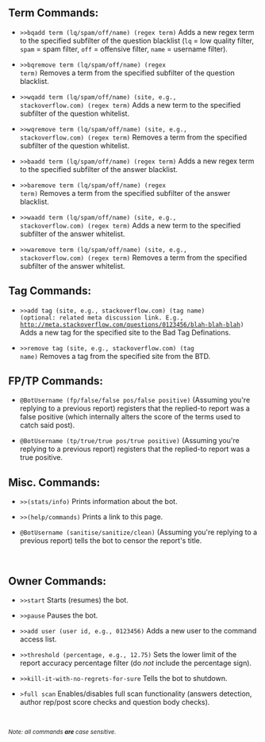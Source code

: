 <h2>Term Commands:</h2>

 - <code>>>bqadd term (lq/spam/off/name) (regex term)</code> Adds a new regex term to the specified subfilter of the question blacklist (<code>lq</code> = low quality filter, <code>spam</code> = spam filter, <code>off</code> = offensive filter, <code>name</code> = username filter). 

 - <code>>>bqremove term (lq/spam/off/name) (regex term)</code> Removes a term from the specified subfilter of the question blacklist.
 
 - <code>>>wqadd term (lq/spam/off/name) (site, e.g., stackoverflow.com) (regex term)</code> Adds a new term to the specified subfilter of the question whitelist.
 
 - <code>>>wqremove term (lq/spam/off/name) (site, e.g., stackoverflow.com) (regex term)</code> Removes a term from the specified subfilter of the question whitelist.

 - <code>>>baadd term (lq/spam/off/name) (regex term)</code> Adds a new regex term to the specified subfilter of the answer blacklist. 

 - <code>>>baremove term (lq/spam/off/name) (regex term)</code> Removes a term from the specified subfilter of the answer blacklist.
 
 - <code>>>waadd term (lq/spam/off/name) (site, e.g., stackoverflow.com) (regex term)</code> Adds a new term to the specified subfilter of the answer whitelist.
 
 - <code>>>waremove term (lq/spam/off/name) (site, e.g., stackoverflow.com) (regex term)</code> Removes a term from the specified subfilter of the answer whitelist.
 
<h2>Tag Commands:</h2>

 - <code>>>add tag (site, e.g., stackoverflow.com) (tag name) (optional: related meta discussion link. E.g., http://meta.stackoverflow.com/questions/0123456/blah-blah-blah)</code> Adds a new tag for the specified site to the Bad Tag Definations.
 
 - <code>>>remove tag (site, e.g., stackoverflow.com) (tag name)</code> Removes a tag from the specified site from the BTD.
 
<h2>FP/TP Commands:</h2>

 - <code>@BotUsername (fp/false/false pos/false positive)</code> (Assuming you're replying to a previous report) registers that the replied-to report was a false positive (which internally alters the score of the terms used to catch said post).
 
 - <code>@BotUsername (tp/true/true pos/true positive)</code> (Assuming you're replying to a previous report) registers that the replied-to report was a true positive.
 
<h2>Misc. Commands:</h2>

 - <code>>>(stats/info)</code> Prints information about the bot.
 
 - <code>>>(help/commands)</code> Prints a link to this page.
 
 - <code>@BotUsername (sanitise/sanitize/clean)</code> (Assuming you're replying to a previous report) tells the bot to censor the report's title.
 
<br>

<h2>Owner Commands:</h2>

 - <code>>>start</code> Starts (resumes) the bot.
 
 - <code>>>pause</code> Pauses the bot.
 
 - <code>>>add user (user id, e.g., 0123456)</code> Adds a new user to the command access list.

 - <code>>>threshold (percentage, e.g., 12.75)</code> Sets the lower limit of the report accuracy percentage filter (do <i>not</i> include the percentage sign).
 
 - <code>>>kill-it-with-no-regrets-for-sure</code> Tells the bot to shutdown.

 - <code>>full scan</code> Enables/disables full scan functionality (answers detection, author rep/post score checks and question body checks). 
 
<br>

 <sup><i>Note: all commands <b>are</b> case sensitive.</i></sup>
